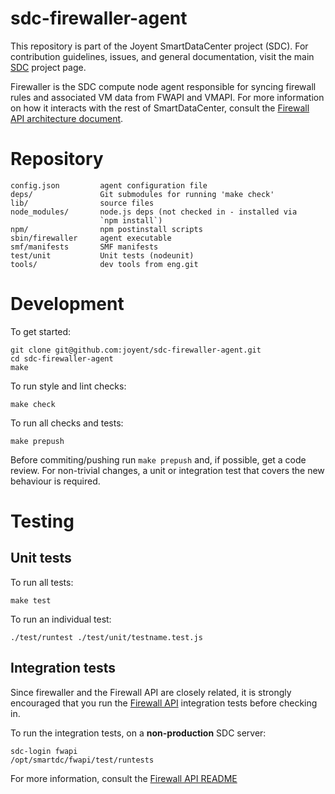 <!--
    This Source Code Form is subject to the terms of the Mozilla Public
    License, v. 2.0. If a copy of the MPL was not distributed with this
    file, You can obtain one at http://mozilla.org/MPL/2.0/.
-->

<!--
    Copyright (c) 2014, Joyent, Inc.
-->

# sdc-firewaller-agent

This repository is part of the Joyent SmartDataCenter project (SDC).  For
contribution guidelines, issues, and general documentation, visit the main
[SDC](http://github.com/joyent/sdc) project page.

Firewaller is the SDC compute node agent responsible for syncing firewall
rules and associated VM data from FWAPI and VMAPI. For more information on
how it interacts with the rest of SmartDataCenter, consult the
[Firewall API architecture document](https://github.com/joyent/sdc-fwapi/blob/master/docs/architecture.md).


# Repository

    config.json         agent configuration file
    deps/               Git submodules for running 'make check'
    lib/                source files
    node_modules/       node.js deps (not checked in - installed via
                        `npm install`)
    npm/                npm postinstall scripts
    sbin/firewaller     agent executable
    smf/manifests       SMF manifests
    test/unit           Unit tests (nodeunit)
    tools/              dev tools from eng.git


# Development

To get started:

    git clone git@github.com:joyent/sdc-firewaller-agent.git
    cd sdc-firewaller-agent
    make

To run style and lint checks:

    make check

To run all checks and tests:

    make prepush

Before commiting/pushing run `make prepush` and, if possible, get a code
review. For non-trivial changes, a unit or integration test that covers the
new behaviour is required.


# Testing

## Unit tests

To run all tests:

    make test

To run an individual test:

    ./test/runtest ./test/unit/testname.test.js

## Integration tests

Since firewaller and the Firewall API are closely related, it is strongly
encouraged that you run the [Firewall API](https://github.com/joyent/sdc-fwapi)
integration tests before checking in.

To run the integration tests, on a **non-production** SDC server:

    sdc-login fwapi
    /opt/smartdc/fwapi/test/runtests

For more information, consult the [Firewall API README](https://github.com/joyent/sdc-fwapi/blob/master/README.md)

